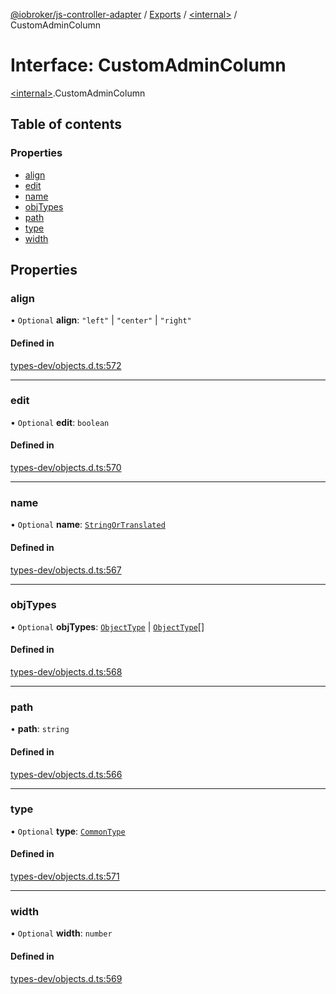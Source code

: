[@iobroker/js-controller-adapter](../README.md) / [Exports](../modules.md) / [\<internal\>](../modules/internal_.md) / CustomAdminColumn

# Interface: CustomAdminColumn

[\<internal\>](../modules/internal_.md).CustomAdminColumn

## Table of contents

### Properties

- [align](internal_.CustomAdminColumn.md#align)
- [edit](internal_.CustomAdminColumn.md#edit)
- [name](internal_.CustomAdminColumn.md#name)
- [objTypes](internal_.CustomAdminColumn.md#objtypes)
- [path](internal_.CustomAdminColumn.md#path)
- [type](internal_.CustomAdminColumn.md#type)
- [width](internal_.CustomAdminColumn.md#width)

## Properties

### align

• `Optional` **align**: ``"left"`` \| ``"center"`` \| ``"right"``

#### Defined in

[types-dev/objects.d.ts:572](https://github.com/ioBroker/ioBroker.js-controller/blob/0e3f4a4745f0024873156040d8f9f1cc55edbba6/packages/types-dev/objects.d.ts#L572)

___

### edit

• `Optional` **edit**: `boolean`

#### Defined in

[types-dev/objects.d.ts:570](https://github.com/ioBroker/ioBroker.js-controller/blob/0e3f4a4745f0024873156040d8f9f1cc55edbba6/packages/types-dev/objects.d.ts#L570)

___

### name

• `Optional` **name**: [`StringOrTranslated`](../modules/internal_.md#stringortranslated)

#### Defined in

[types-dev/objects.d.ts:567](https://github.com/ioBroker/ioBroker.js-controller/blob/0e3f4a4745f0024873156040d8f9f1cc55edbba6/packages/types-dev/objects.d.ts#L567)

___

### objTypes

• `Optional` **objTypes**: [`ObjectType`](../modules/internal_.md#objecttype) \| [`ObjectType`](../modules/internal_.md#objecttype)[]

#### Defined in

[types-dev/objects.d.ts:568](https://github.com/ioBroker/ioBroker.js-controller/blob/0e3f4a4745f0024873156040d8f9f1cc55edbba6/packages/types-dev/objects.d.ts#L568)

___

### path

• **path**: `string`

#### Defined in

[types-dev/objects.d.ts:566](https://github.com/ioBroker/ioBroker.js-controller/blob/0e3f4a4745f0024873156040d8f9f1cc55edbba6/packages/types-dev/objects.d.ts#L566)

___

### type

• `Optional` **type**: [`CommonType`](../modules/internal_.md#commontype)

#### Defined in

[types-dev/objects.d.ts:571](https://github.com/ioBroker/ioBroker.js-controller/blob/0e3f4a4745f0024873156040d8f9f1cc55edbba6/packages/types-dev/objects.d.ts#L571)

___

### width

• `Optional` **width**: `number`

#### Defined in

[types-dev/objects.d.ts:569](https://github.com/ioBroker/ioBroker.js-controller/blob/0e3f4a4745f0024873156040d8f9f1cc55edbba6/packages/types-dev/objects.d.ts#L569)
